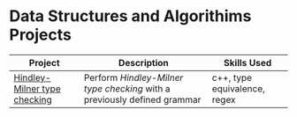# Data Structures and Algorithims Projects 

| Project | Description | Skills Used | 
| ----------- | ----------- | ----------- |
| [Hindley-Milner type checking](https://github.com/mgasu/Portfolio/tree/main/Academic_Projects/DataStructures_Algorithims/Hindley-Milner/CSE340_PJ3) | Perform *Hindley-Milner type checking* with a previously defined grammar | c++, type equivalence, regex | 
